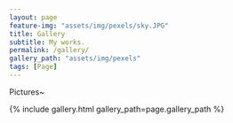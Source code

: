 ```yaml
---
layout: page
feature-img: "assets/img/pexels/sky.JPG"
title: Gallery
subtitle: My works.
permalink: /gallery/
gallery_path: "assets/img/pexels"
tags: [Page]
---
```


Pictures~

{% include gallery.html gallery_path=page.gallery_path %}
